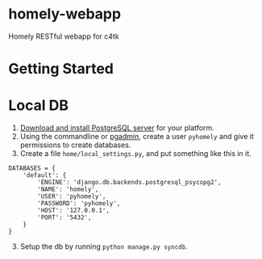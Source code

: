 # homely-webapp
Homely RESTful webapp for c4tk

# Getting Started

# Local DB
1. [Download and install PostgreSQL server](http://www.postgresql.org/download/) for your platform.
1. Using the commandline or [pgadmin](http://www.pgadmin.org/), create a user `pyhomely` and give it permissions to create databases.
1. Create a file `home/local_settings.py`, and put something like this in it.

  ```
  DATABASES = {
      'default': {
          'ENGINE': 'django.db.backends.postgresql_psycopg2',
          'NAME': 'homely',
          'USER': 'pyhomely',
          'PASSWORD': 'pyhomely',
          'HOST': '127.0.0.1',
          'PORT': '5432',
      }
  }
  ```

3. Setup the db by running `python manage.py syncdb`.
